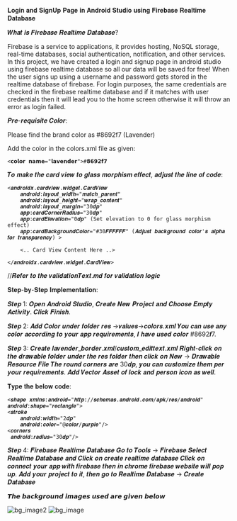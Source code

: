 𝐋𝐨𝐠𝐢𝐧 𝐚𝐧𝐝 𝐒𝐢𝐠𝐧𝐔𝐩 𝐏𝐚𝐠𝐞 𝐢𝐧 𝐀𝐧𝐝𝐫𝐨𝐢𝐝 𝐒𝐭𝐮𝐝𝐢𝐨 𝐮𝐬𝐢𝐧𝐠 𝐅𝐢𝐫𝐞𝐛𝐚𝐬𝐞 𝐑𝐞𝐚𝐥𝐭𝐢𝐦𝐞 𝐃𝐚𝐭𝐚𝐛𝐚𝐬𝐞

𝑾𝒉𝒂𝒕 𝒊𝒔 𝑭𝒊𝒓𝒆𝒃𝒂𝒔𝒆 𝑹𝒆𝒂𝒍𝒕𝒊𝒎𝒆 𝑫𝒂𝒕𝒂𝒃𝒂𝒔𝒆?

Firebase is a service to applications, it provides hosting, NoSQL storage, real-time databases, social authentication, notification, and other services.
In this project, we have created a login and signup page in android studio using firebase realtime database so all our data will be saved for free! When the user signs up using a username and password gets stored in the realtime database of firebase.
For login purposes, the same credentials are checked in the firebase realtime database and if it matches with user credentials then it will lead you to the home screen otherwise it will throw an error as login failed.

𝑷𝒓𝒆-𝒓𝒆𝒒𝒖𝒊𝒔𝒊𝒕𝒆 𝑪𝒐𝒍𝒐𝒓:

Please find the brand color as #8692f7 (Lavender)

Add the color in the colors.xml file as given:

    <𝗰𝗼𝗹𝗼𝗿 𝗻𝗮𝗺𝗲="𝗹𝗮𝘃𝗲𝗻𝗱𝗲𝗿">#𝟴𝟲𝟵𝟮𝗳𝟳

𝑻𝒐 𝒎𝒂𝒌𝒆 𝒕𝒉𝒆 𝒄𝒂𝒓𝒅 𝒗𝒊𝒆𝒘 𝒕𝒐 𝒈𝒍𝒂𝒔𝒔 𝒎𝒐𝒓𝒑𝒉𝒊𝒔𝒎 𝒆𝒇𝒇𝒆𝒄𝒕, 𝒂𝒅𝒋𝒖𝒔𝒕 𝒕𝒉𝒆 𝒍𝒊𝒏𝒆 𝒐𝒇 𝒄𝒐𝒅𝒆:

    <𝒂𝒏𝒅𝒓𝒐𝒊𝒅𝒙.𝒄𝒂𝒓𝒅𝒗𝒊𝒆𝒘.𝒘𝒊𝒅𝒈𝒆𝒕.𝑪𝒂𝒓𝒅𝑽𝒊𝒆𝒘
        𝒂𝒏𝒅𝒓𝒐𝒊𝒅:𝒍𝒂𝒚𝒐𝒖𝒕_𝒘𝒊𝒅𝒕𝒉="𝒎𝒂𝒕𝒄𝒉_𝒑𝒂𝒓𝒆𝒏𝒕"
        𝒂𝒏𝒅𝒓𝒐𝒊𝒅:𝒍𝒂𝒚𝒐𝒖𝒕_𝒉𝒆𝒊𝒈𝒉𝒕="𝒘𝒓𝒂𝒑_𝒄𝒐𝒏𝒕𝒆𝒏𝒕"
        𝒂𝒏𝒅𝒓𝒐𝒊𝒅:𝒍𝒂𝒚𝒐𝒖𝒕_𝒎𝒂𝒓𝒈𝒊𝒏="30𝒅𝒑"
        𝒂𝒑𝒑:𝒄𝒂𝒓𝒅𝑪𝒐𝒓𝒏𝒆𝒓𝑹𝒂𝒅𝒊𝒖𝒔="30𝒅𝒑"
        𝒂𝒑𝒑:𝒄𝒂𝒓𝒅𝑬𝒍𝒆𝒗𝒂𝒕𝒊𝒐𝒏="0𝒅𝒑" (Set elevation to 0 for glass morphism effect)
        𝒂𝒑𝒑:𝒄𝒂𝒓𝒅𝑩𝒂𝒄𝒌𝒈𝒓𝒐𝒖𝒏𝒅𝑪𝒐𝒍𝒐𝒓="#30𝑭𝑭𝑭𝑭𝑭𝑭" (𝑨𝒅𝒋𝒖𝒔𝒕 𝒃𝒂𝒄𝒌𝒈𝒓𝒐𝒖𝒏𝒅 𝒄𝒐𝒍𝒐𝒓'𝒔 𝒂𝒍𝒑𝒉𝒂 𝒇𝒐𝒓 𝒕𝒓𝒂𝒏𝒔𝒑𝒂𝒓𝒆𝒏𝒄𝒚) >

        <.. Card View Content Here ..>
        
    </𝒂𝒏𝒅𝒓𝒐𝒊𝒅𝒙.𝒄𝒂𝒓𝒅𝒗𝒊𝒆𝒘.𝒘𝒊𝒅𝒈𝒆𝒕.𝑪𝒂𝒓𝒅𝑽𝒊𝒆𝒘>

//𝑹𝒆𝒇𝒆𝒓 𝒕𝒐 𝒕𝒉𝒆 𝒗𝒂𝒍𝒊𝒅𝒂𝒕𝒊𝒐𝒏𝑻𝒆𝒙𝒕.𝒎𝒅 𝒇𝒐𝒓 𝒗𝒂𝒍𝒊𝒅𝒂𝒕𝒊𝒐𝒏 𝒍𝒐𝒈𝒊𝒄

𝐒𝐭𝐞𝐩-𝐛𝐲-𝐒𝐭𝐞𝐩 𝐈𝐦𝐩𝐥𝐞𝐦𝐞𝐧𝐭𝐚𝐭𝐢𝐨𝐧:

𝑺𝒕𝒆𝒑 1: 𝑶𝒑𝒆𝒏 𝑨𝒏𝒅𝒓𝒐𝒊𝒅 𝑺𝒕𝒖𝒅𝒊𝒐, 𝑪𝒓𝒆𝒂𝒕𝒆 𝑵𝒆𝒘 𝑷𝒓𝒐𝒋𝒆𝒄𝒕 𝒂𝒏𝒅 𝑪𝒉𝒐𝒐𝒔𝒆 𝑬𝒎𝒑𝒕𝒚 𝑨𝒄𝒕𝒊𝒗𝒊𝒕𝒚. 𝑪𝒍𝒊𝒄𝒌 𝑭𝒊𝒏𝒊𝒔𝒉.

𝑺𝒕𝒆𝒑 2: 𝑨𝒅𝒅 𝑪𝒐𝒍𝒐𝒓 𝒖𝒏𝒅𝒆𝒓 𝒇𝒐𝒍𝒅𝒆𝒓 𝒓𝒆𝒔 ->𝒗𝒂𝒍𝒖𝒆𝒔->𝒄𝒐𝒍𝒐𝒓𝒔.𝒙𝒎𝒍
  𝒀𝒐𝒖 𝒄𝒂𝒏 𝒖𝒔𝒆 𝒂𝒏𝒚 𝒄𝒐𝒍𝒐𝒓 𝒂𝒄𝒄𝒐𝒓𝒅𝒊𝒏𝒈 𝒕𝒐 𝒚𝒐𝒖𝒓 𝒂𝒑𝒑 𝒓𝒆𝒒𝒖𝒊𝒓𝒆𝒎𝒆𝒏𝒕𝒔, 𝑰 𝒉𝒂𝒗𝒆 𝒖𝒔𝒆𝒅 𝒄𝒐𝒍𝒐𝒓 #8692𝒇7.
  
𝑺𝒕𝒆𝒑 3: 𝑪𝒓𝒆𝒂𝒕𝒆 𝒍𝒂𝒗𝒆𝒏𝒅𝒆𝒓_𝒃𝒐𝒓𝒅𝒆𝒓.𝒙𝒎𝒍/𝒄𝒖𝒔𝒕𝒐𝒎_𝒆𝒅𝒊𝒕𝒕𝒆𝒙𝒕.𝒙𝒎𝒍
  𝑹𝒊𝒈𝒉𝒕-𝒄𝒍𝒊𝒄𝒌 𝒐𝒏 𝒕𝒉𝒆 𝒅𝒓𝒂𝒘𝒂𝒃𝒍𝒆 𝒇𝒐𝒍𝒅𝒆𝒓 𝒖𝒏𝒅𝒆𝒓 𝒕𝒉𝒆 𝒓𝒆𝒔 𝒇𝒐𝒍𝒅𝒆𝒓 𝒕𝒉𝒆𝒏 𝒄𝒍𝒊𝒄𝒌 𝒐𝒏 𝑵𝒆𝒘 -> 𝑫𝒓𝒂𝒘𝒂𝒃𝒍𝒆 𝑹𝒆𝒔𝒐𝒖𝒓𝒄𝒆 𝑭𝒊𝒍𝒆
  𝑻𝒉𝒆 𝒓𝒐𝒖𝒏𝒅 𝒄𝒐𝒓𝒏𝒆𝒓𝒔 𝒂𝒓𝒆 30𝒅𝒑, 𝒚𝒐𝒖 𝒄𝒂𝒏 𝒄𝒖𝒔𝒕𝒐𝒎𝒊𝒛𝒆 𝒕𝒉𝒆𝒎 𝒑𝒆𝒓 𝒚𝒐𝒖𝒓 𝒓𝒆𝒒𝒖𝒊𝒓𝒆𝒎𝒆𝒏𝒕𝒔.
  𝑨𝒅𝒅 𝑽𝒆𝒄𝒕𝒐𝒓 𝑨𝒔𝒔𝒆𝒕 𝒐𝒇 𝒍𝒐𝒄𝒌 𝒂𝒏𝒅 𝒑𝒆𝒓𝒔𝒐𝒏 𝒊𝒄𝒐𝒏 𝒂𝒔 𝒘𝒆𝒍𝒍.

𝐓𝐲𝐩𝐞 𝐭𝐡𝐞 𝐛𝐞𝐥𝐨𝐰 𝐜𝐨𝐝𝐞:

    <𝒔𝒉𝒂𝒑𝒆 𝒙𝒎𝒍𝒏𝒔:𝒂𝒏𝒅𝒓𝒐𝒊𝒅="𝒉𝒕𝒕𝒑://𝒔𝒄𝒉𝒆𝒎𝒂𝒔.𝒂𝒏𝒅𝒓𝒐𝒊𝒅.𝒄𝒐𝒎/𝒂𝒑𝒌/𝒓𝒆𝒔/𝒂𝒏𝒅𝒓𝒐𝒊𝒅"
    𝒂𝒏𝒅𝒓𝒐𝒊𝒅:𝒔𝒉𝒂𝒑𝒆="𝒓𝒆𝒄𝒕𝒂𝒏𝒈𝒍𝒆">
    <𝒔𝒕𝒓𝒐𝒌𝒆
        𝒂𝒏𝒅𝒓𝒐𝒊𝒅:𝒘𝒊𝒅𝒕𝒉="2𝒅𝒑"
        𝒂𝒏𝒅𝒓𝒐𝒊𝒅:𝒄𝒐𝒍𝒐𝒓="@𝒄𝒐𝒍𝒐𝒓/𝒑𝒖𝒓𝒑𝒍𝒆"/>
    <𝒄𝒐𝒓𝒏𝒆𝒓𝒔
     𝒂𝒏𝒅𝒓𝒐𝒊𝒅:𝒓𝒂𝒅𝒊𝒖𝒔="30𝒅𝒑"/>

𝑺𝒕𝒆𝒑 4: 𝑭𝒊𝒓𝒆𝒃𝒂𝒔𝒆 𝑹𝒆𝒂𝒍𝒕𝒊𝒎𝒆 𝑫𝒂𝒕𝒂𝒃𝒂𝒔𝒆
  𝑮𝒐 𝒕𝒐 𝑻𝒐𝒐𝒍𝒔 -> 𝑭𝒊𝒓𝒆𝒃𝒂𝒔𝒆
  𝑺𝒆𝒍𝒆𝒄𝒕 𝑹𝒆𝒂𝒍𝒕𝒊𝒎𝒆 𝑫𝒂𝒕𝒂𝒃𝒂𝒔𝒆 𝒂𝒏𝒅 𝑪𝒍𝒊𝒄𝒌 𝒐𝒏 𝒄𝒓𝒆𝒂𝒕𝒆 𝒓𝒆𝒂𝒍𝒕𝒊𝒎𝒆 𝒅𝒂𝒕𝒂𝒃𝒂𝒔𝒆
  𝑪𝒍𝒊𝒄𝒌 𝒐𝒏 𝒄𝒐𝒏𝒏𝒆𝒄𝒕 𝒚𝒐𝒖𝒓 𝒂𝒑𝒑 𝒘𝒊𝒕𝒉 𝒇𝒊𝒓𝒆𝒃𝒂𝒔𝒆 𝒕𝒉𝒆𝒏 𝒊𝒏 𝒄𝒉𝒓𝒐𝒎𝒆 𝒇𝒊𝒓𝒆𝒃𝒂𝒔𝒆 𝒘𝒆𝒃𝒔𝒊𝒕𝒆 𝒘𝒊𝒍𝒍 𝒑𝒐𝒑 𝒖𝒑.
  𝑨𝒅𝒅 𝒚𝒐𝒖𝒓 𝒑𝒓𝒐𝒋𝒆𝒄𝒕 𝒕𝒐 𝒊𝒕, 𝒕𝒉𝒆𝒏 𝒈𝒐 𝒕𝒐 𝑹𝒆𝒂𝒍𝒕𝒊𝒎𝒆 𝑫𝒂𝒕𝒂𝒃𝒂𝒔𝒆 -> 𝑪𝒓𝒆𝒂𝒕𝒆 𝑫𝒂𝒕𝒂𝒃𝒂𝒔𝒆

  𝙏𝙝𝙚 𝙗𝙖𝙘𝙠𝙜𝙧𝙤𝙪𝙣𝙙 𝙞𝙢𝙖𝙜𝙚𝙨 𝙪𝙨𝙚𝙙 𝙖𝙧𝙚 𝙜𝙞𝙫𝙚𝙣 𝙗𝙚𝙡𝙤𝙬

![bg_image2](https://github.com/SARATH0899/simple_login_app/assets/117584193/75fe184b-a8e1-4f40-b729-4e19ab8802d1)
![bg_image](https://github.com/SARATH0899/simple_login_app/assets/117584193/d7aaa345-f87f-4e10-a19c-62b248dc7cb9)
